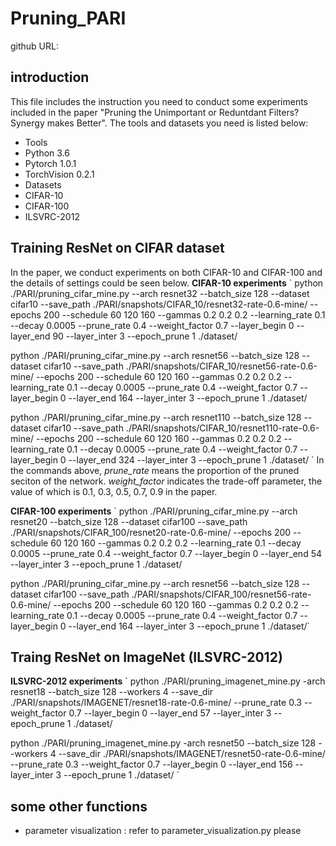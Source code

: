 # Pruning_PARI

github URL: 

## introduction
  This file includes the instruction you need to conduct some experiments included in the paper "Pruning the Unimportant or Reduntdant Filters? Synergy makes Better". The tools and datasets you need is listed below:
  - Tools
  -   Python 3.6
  -   Pytorch 1.0.1
  -   TorchVision 0.2.1
  - Datasets
  -   CIFAR-10
  -   CIFAR-100
  -   ILSVRC-2012
  
## Training ResNet on CIFAR dataset
  In the paper, we conduct experiments on both CIFAR-10 and CIFAR-100 and the details of settings could be seen below.
  **CIFAR-10 experiments**
  ` python ./PARI/pruning_cifar_mine.py --arch resnet32 --batch_size 128 --dataset cifar10 --save_path ./PARI/snapshots/CIFAR_10/resnet32-rate-0.6-mine/ --epochs 200 --schedule 60 120 160 --gammas 0.2 0.2 0.2 --learning_rate 0.1 --decay 0.0005 --prune_rate 0.4 --weight_factor 0.7 --layer_begin 0 --layer_end 90 --layer_inter 3 --epoch_prune 1 ./dataset/
  
  python ./PARI/pruning_cifar_mine.py --arch resnet56 --batch_size 128 --dataset cifar10 --save_path ./PARI/snapshots/CIFAR_10/resnet56-rate-0.6-mine/ --epochs 200 --schedule 60 120 160 --gammas 0.2 0.2 0.2 --learning_rate 0.1 --decay 0.0005 --prune_rate 0.4 --weight_factor 0.7 --layer_begin 0 --layer_end 164 --layer_inter 3 --epoch_prune 1 ./dataset/
  
  python ./PARI/pruning_cifar_mine.py --arch resnet110 --batch_size 128 --dataset cifar10 --save_path ./PARI/snapshots/CIFAR_10/resnet110-rate-0.6-mine/ --epochs 200 --schedule 60 120 160 --gammas 0.2 0.2 0.2 --learning_rate 0.1 --decay 0.0005 --prune_rate 0.4 --weight_factor 0.7 --layer_begin 0 --layer_end 324 --layer_inter 3 --epoch_prune 1 ./dataset/ `
  In the commands above, *prune_rate* means the proportion of the pruned seciton of the network. *weight_factor* indicates the trade-off parameter, the value of which is 0.1, 0.3, 0.5, 0.7, 0.9 in the paper.
  
  **CIFAR-100 experiments**
  ` python ./PARI/pruning_cifar_mine.py --arch resnet20 --batch_size 128 --dataset cifar100 --save_path ./PARI/snapshots/CIFAR_100/resnet20-rate-0.6-mine/ --epochs 200 --schedule 60 120 160 --gammas 0.2 0.2 0.2 --learning_rate 0.1 --decay 0.0005 --prune_rate 0.4 --weight_factor 0.7 --layer_begin 0 --layer_end 54 --layer_inter 3 --epoch_prune 1 ./dataset/
  
  python ./PARI/pruning_cifar_mine.py --arch resnet56 --batch_size 128 --dataset cifar100 --save_path ./PARI/snapshots/CIFAR_100/resnet56-rate-0.6-mine/ --epochs 200 --schedule 60 120 160 --gammas 0.2 0.2 0.2 --learning_rate 0.1 --decay 0.0005 --prune_rate 0.4 --weight_factor 0.7 --layer_begin 0 --layer_end 164 --layer_inter 3 --epoch_prune 1 ./dataset/`
  
## Traing ResNet on ImageNet (ILSVRC-2012)
  **ILSVRC-2012 experiments**
  `
  python ./PARI/pruning_imagenet_mine.py -arch resnet18 --batch_size 128 --workers 4 --save_dir ./PARI/snapshots/IMAGENET/resnet18-rate-0.6-mine/ --prune_rate 0.3 --weight_factor 0.7 --layer_begin 0 --layer_end 57 --layer_inter 3 --epoch_prune 1 ./dataset/
  
  python ./PARI/pruning_imagenet_mine.py -arch resnet50 --batch_size 128 --workers 4 --save_dir ./PARI/snapshots/IMAGENET/resnet50-rate-0.6-mine/ --prune_rate 0.3 --weight_factor 0.7 --layer_begin 0 --layer_end 156 --layer_inter 3 --epoch_prune 1 ./dataset/
  `

## some other functions
  - parameter visualization : refer to parameter_visualization.py please
